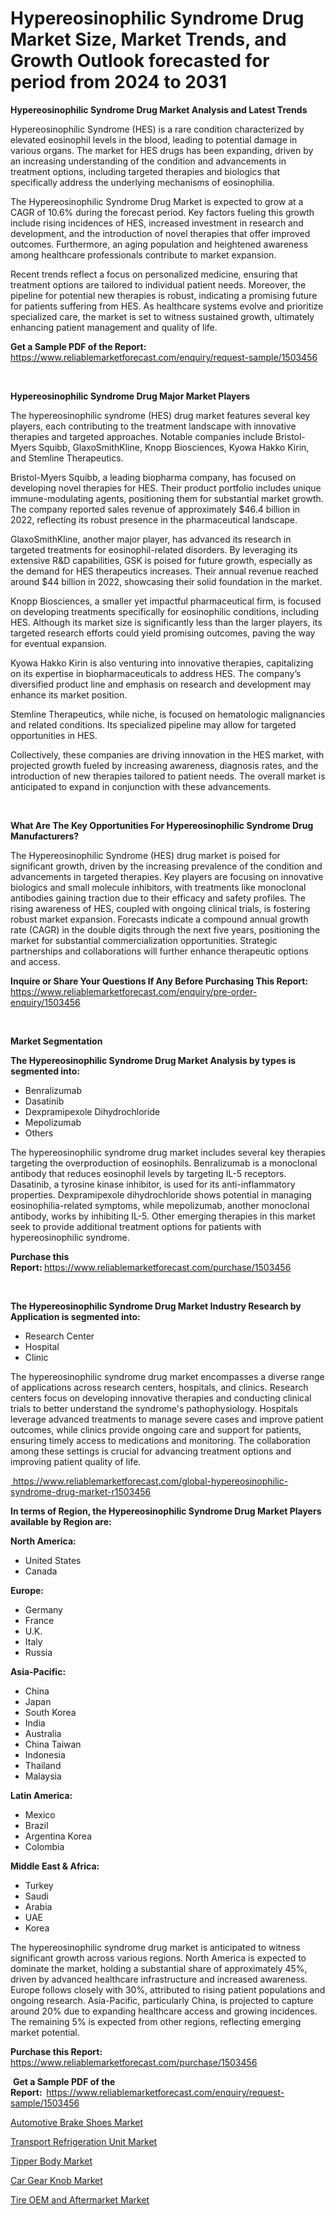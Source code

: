 <p><h1>Hypereosinophilic Syndrome Drug Market Size, Market Trends, and Growth Outlook forecasted for period from 2024 to 2031</h1></p><p><strong>Hypereosinophilic Syndrome Drug Market Analysis and Latest Trends</strong></p>
<p><p>Hypereosinophilic Syndrome (HES) is a rare condition characterized by elevated eosinophil levels in the blood, leading to potential damage in various organs. The market for HES drugs has been expanding, driven by an increasing understanding of the condition and advancements in treatment options, including targeted therapies and biologics that specifically address the underlying mechanisms of eosinophilia.</p><p>The Hypereosinophilic Syndrome Drug Market is expected to grow at a CAGR of 10.6% during the forecast period. Key factors fueling this growth include rising incidences of HES, increased investment in research and development, and the introduction of novel therapies that offer improved outcomes. Furthermore, an aging population and heightened awareness among healthcare professionals contribute to market expansion. </p><p>Recent trends reflect a focus on personalized medicine, ensuring that treatment options are tailored to individual patient needs. Moreover, the pipeline for potential new therapies is robust, indicating a promising future for patients suffering from HES. As healthcare systems evolve and prioritize specialized care, the market is set to witness sustained growth, ultimately enhancing patient management and quality of life.</p></p>
<p><strong>Get a Sample PDF of the Report:&nbsp;</strong> <a href="https://www.reliablemarketforecast.com/enquiry/request-sample/1503456?utm_campaign=1834&utm_medium=2&utm_source=Github&utm_content=ia&utm_term=08122024&utm_id=hypereosinophilic-syndrome-drug">https://www.reliablemarketforecast.com/enquiry/request-sample/1503456</a></p>
<p>&nbsp;</p>
<p><strong>Hypereosinophilic Syndrome Drug Major Market Players</strong></p>
<p><p>The hypereosinophilic syndrome (HES) drug market features several key players, each contributing to the treatment landscape with innovative therapies and targeted approaches. Notable companies include Bristol-Myers Squibb, GlaxoSmithKline, Knopp Biosciences, Kyowa Hakko Kirin, and Stemline Therapeutics.</p><p>Bristol-Myers Squibb, a leading biopharma company, has focused on developing novel therapies for HES. Their product portfolio includes unique immune-modulating agents, positioning them for substantial market growth. The company reported sales revenue of approximately $46.4 billion in 2022, reflecting its robust presence in the pharmaceutical landscape.</p><p>GlaxoSmithKline, another major player, has advanced its research in targeted treatments for eosinophil-related disorders. By leveraging its extensive R&D capabilities, GSK is poised for future growth, especially as the demand for HES therapeutics increases. Their annual revenue reached around $44 billion in 2022, showcasing their solid foundation in the market.</p><p>Knopp Biosciences, a smaller yet impactful pharmaceutical firm, is focused on developing treatments specifically for eosinophilic conditions, including HES. Although its market size is significantly less than the larger players, its targeted research efforts could yield promising outcomes, paving the way for eventual expansion.</p><p>Kyowa Hakko Kirin is also venturing into innovative therapies, capitalizing on its expertise in biopharmaceuticals to address HES. The company’s diversified product line and emphasis on research and development may enhance its market position.</p><p>Stemline Therapeutics, while niche, is focused on hematologic malignancies and related conditions. Its specialized pipeline may allow for targeted opportunities in HES.</p><p>Collectively, these companies are driving innovation in the HES market, with projected growth fueled by increasing awareness, diagnosis rates, and the introduction of new therapies tailored to patient needs. The overall market is anticipated to expand in conjunction with these advancements.</p></p>
<p>&nbsp;</p>
<p><strong>What Are The Key Opportunities For Hypereosinophilic Syndrome Drug Manufacturers?</strong></p>
<p><p>The Hypereosinophilic Syndrome (HES) drug market is poised for significant growth, driven by the increasing prevalence of the condition and advancements in targeted therapies. Key players are focusing on innovative biologics and small molecule inhibitors, with treatments like monoclonal antibodies gaining traction due to their efficacy and safety profiles. The rising awareness of HES, coupled with ongoing clinical trials, is fostering robust market expansion. Forecasts indicate a compound annual growth rate (CAGR) in the double digits through the next five years, positioning the market for substantial commercialization opportunities. Strategic partnerships and collaborations will further enhance therapeutic options and access.</p></p>
<p><strong>Inquire or Share Your Questions If Any Before Purchasing This Report:</strong> <a href="https://www.reliablemarketforecast.com/enquiry/pre-order-enquiry/1503456?utm_campaign=1834&utm_medium=2&utm_source=Github&utm_content=ia&utm_term=08122024&utm_id=hypereosinophilic-syndrome-drug">https://www.reliablemarketforecast.com/enquiry/pre-order-enquiry/1503456</a></p>
<p>&nbsp;</p>
<p><strong>Market Segmentation</strong></p>
<p><strong>The Hypereosinophilic Syndrome Drug Market Analysis by types is segmented into:</strong></p>
<p><ul><li>Benralizumab</li><li>Dasatinib</li><li>Dexpramipexole Dihydrochloride</li><li>Mepolizumab</li><li>Others</li></ul></p>
<p><p>The hypereosinophilic syndrome drug market includes several key therapies targeting the overproduction of eosinophils. Benralizumab is a monoclonal antibody that reduces eosinophil levels by targeting IL-5 receptors. Dasatinib, a tyrosine kinase inhibitor, is used for its anti-inflammatory properties. Dexpramipexole dihydrochloride shows potential in managing eosinophilia-related symptoms, while mepolizumab, another monoclonal antibody, works by inhibiting IL-5. Other emerging therapies in this market seek to provide additional treatment options for patients with hypereosinophilic syndrome.</p></p>
<p><strong>Purchase this Report:&nbsp;</strong><a href="https://www.reliablemarketforecast.com/purchase/1503456?utm_campaign=1834&utm_medium=2&utm_source=Github&utm_content=ia&utm_term=08122024&utm_id=hypereosinophilic-syndrome-drug">https://www.reliablemarketforecast.com/purchase/1503456</a></p>
<p>&nbsp;</p>
<p><strong>The Hypereosinophilic Syndrome Drug Market Industry Research by Application is segmented into:</strong></p>
<p><ul><li>Research Center</li><li>Hospital</li><li>Clinic</li></ul></p>
<p><p>The hypereosinophilic syndrome drug market encompasses a diverse range of applications across research centers, hospitals, and clinics. Research centers focus on developing innovative therapies and conducting clinical trials to better understand the syndrome's pathophysiology. Hospitals leverage advanced treatments to manage severe cases and improve patient outcomes, while clinics provide ongoing care and support for patients, ensuring timely access to medications and monitoring. The collaboration among these settings is crucial for advancing treatment options and improving patient quality of life.</p></p>
<p><a href="https://www.reliablemarketforecast.com/global-hypereosinophilic-syndrome-drug-market-r1503456?utm_campaign=1834&utm_medium=2&utm_source=Github&utm_content=ia&utm_term=08122024&utm_id=hypereosinophilic-syndrome-drug">&nbsp;https://www.reliablemarketforecast.com/global-hypereosinophilic-syndrome-drug-market-r1503456</a></p>
<p><strong>In terms of Region, the Hypereosinophilic Syndrome Drug Market Players available by Region are:</strong></p>
<p>
    <p> <strong> North America: </strong>
        <ul>
            <li>United States</li>
            <li>Canada</li>
        </ul>
        </p> 
    <p> <strong> Europe: </strong>
        <ul>
            <li>Germany</li>
            <li>France</li>
            <li>U.K.</li>
            <li>Italy</li>
            <li>Russia</li>
        </ul>
        </p> 
    <p> <strong> Asia-Pacific: </strong>
        <ul>
            <li>China</li>
            <li>Japan</li>
            <li>South Korea</li>
            <li>India</li>
            <li>Australia</li>
            <li>China Taiwan</li>
            <li>Indonesia</li>
            <li>Thailand</li>
            <li>Malaysia</li>
        </ul>
        </p> 
    <p> <strong> Latin America: </strong>
        <ul>
            <li>Mexico</li>
            <li>Brazil</li>
            <li>Argentina Korea</li>
            <li>Colombia</li>
        </ul>
        </p> 
    <p> <strong> Middle East & Africa: </strong>
        <ul>
            <li>Turkey</li>
            <li>Saudi</li>
            <li>Arabia</li>
            <li>UAE</li>
            <li>Korea</li>
        </ul>
    </p>
    </p>
<p><p>The hypereosinophilic syndrome drug market is anticipated to witness significant growth across various regions. North America is expected to dominate the market, holding a substantial share of approximately 45%, driven by advanced healthcare infrastructure and increased awareness. Europe follows closely with 30%, attributed to rising patient populations and ongoing research. Asia-Pacific, particularly China, is projected to capture around 20% due to expanding healthcare access and growing incidences. The remaining 5% is expected from other regions, reflecting emerging market potential.</p></p>
<p><strong>Purchase this Report: </strong><a href="https://www.reliablemarketforecast.com/purchase/1503456?utm_campaign=1834&utm_medium=2&utm_source=Github&utm_content=ia&utm_term=08122024&utm_id=hypereosinophilic-syndrome-drug">https://www.reliablemarketforecast.com/purchase/1503456</a></p>
<p>&nbsp;<strong>Get a Sample PDF of the Report:&nbsp;&nbsp;</strong><a href="https://www.reliablemarketforecast.com/enquiry/request-sample/1503456?utm_campaign=1834&utm_medium=2&utm_source=Github&utm_content=ia&utm_term=08122024&utm_id=hypereosinophilic-syndrome-drug">https://www.reliablemarketforecast.com/enquiry/request-sample/1503456</a></p>
<p><strong></strong></p>
<p><p><a href="https://www.linkedin.com/pulse/the-hashub-gdiff?utm_campaign=1834&utm_medium=2&utm_source=Github&utm_content=ia&utm_term=08122024&utm_id=hypereosinophilic-syndrome-drug">Automotive Brake Shoes Market</a></p><p><a href="https://www.linkedin.com/pulse/t-insight-dial-ziosf?utm_campaign=1834&utm_medium=2&utm_source=Github&utm_content=ia&utm_term=08122024&utm_id=hypereosinophilic-syndrome-drug">Transport Refrigeration Unit Market</a></p><p><a href="https://www.linkedin.com/pulse/t-insight-dial-ziosf?utm_campaign=1834&utm_medium=2&utm_source=Github&utm_content=ia&utm_term=08122024&utm_id=hypereosinophilic-syndrome-drug">Tipper Body Market</a></p><p><a href="https://github.com/ashepherd82/Market-Research-Report-List-6/blob/main/car-gear-knob-market.md?utm_campaign=1834&utm_medium=2&utm_source=Github&utm_content=ia&utm_term=08122024&utm_id=hypereosinophilic-syndrome-drug">Car Gear Knob Market</a></p><p><a href="https://www.linkedin.com/pulse/t-insight-dial-ziosf?utm_campaign=1834&utm_medium=2&utm_source=Github&utm_content=ia&utm_term=08122024&utm_id=hypereosinophilic-syndrome-drug">Tire OEM and Aftermarket Market</a></p></p>